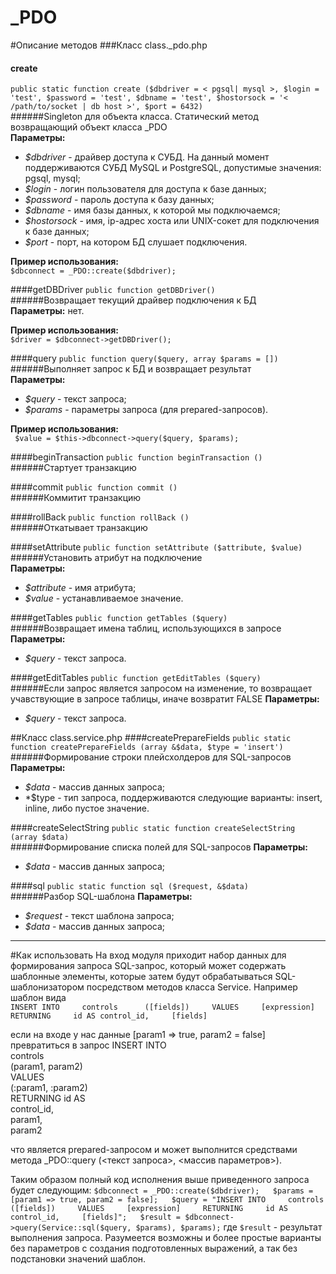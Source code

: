 _PDO
====
#Описание методов
###Класс class._pdo.php
#### create
`public static function create ($dbdriver = < pgsql| mysql >, $login = 'test', $password = 'test', $dbname = 'test', $hostorsock = '< /path/to/socket | db host >', $port = 6432)`   
######Singleton для объекта класса. Статический метод возвращающий объект класса _PDO  
**Параметры:**
* *$dbdriver* - драйвер доступа к СУБД. На данный момент поддерживаются СУБД MySQL и PostgreSQL, допустимые значения: pgsql, mysql;
* *$login* - логин пользователя для доступа к базе данных;
* *$password* - пароль доступа к базу данных;
* *$dbname* - имя базы данных, к которой мы подключаемся;
* *$hostorsock* - имя, ip-адрес хоста или UNIX-сокет для подключения к базе данных;
* *$port* - порт, на котором БД слушает подключения.    

**Пример использования:**    
`$dbconnect = _PDO::create($dbdriver);`

####getDBDriver
`public function getDBDriver()`   
######Возвращает текущий драйвер подключения к БД  
**Параметры:** нет.    

**Пример использования:**    
`$driver = $dbconnect->getDBDriver();`

####query
`public function query($query, array $params = [])`   
######Выполняет запрос к БД и возвращает результат    
**Параметры:**
* *$query* - текст запроса;
* *$params* - параметры запроса (для prepared-запросов).    

**Пример использования:**     
` $value = $this->dbconnect->query($query, $params);`

####beginTransaction
`public function beginTransaction ()`   
######Стартует транзакцию  

####commit
`public function commit ()`   
######Коммитит транзакцию  

####rollBack
`public function rollBack ()`   
######Откатывает транзакцию  

####setAttribute
`public function setAttribute ($attribute, $value)`   
######Установить атрибут на подключение  
**Параметры:**   
* *$attribute* - имя атрибута;
* *$value* - устанавливаемое значение.

####getTables
`public function getTables ($query)`   
######Возвращает имена таблиц, использующихся в запросе  
**Параметры:**    
* *$query* - текст запроса.

####getEditTables
`public function getEditTables ($query)`   
######Если запрос является запросом на изменение, то возвращает учавствующие в запросе таблицы, иначе возвратит FALSE 
**Параметры:**    
* *$query* - текст запроса.


##Класс class.service.php
####createPrepareFields
`public static function createPrepareFields (array &$data, $type = 'insert')`   
######Формирование строки плейсхолдеров для SQL-запросов
**Параметры:**    
* *$data* - массив данных запроса;
* *$type - тип запроса, поддерживаются следующие варианты: insert, inline, либо пустое значение.

####createSelectString
`public static function createSelectString (array $data)`   
######Формирование списка полей для SQL-запросов
**Параметры:**    
* *$data* - массив данных запроса;

####sql
`public static function sql ($request, &$data)`   
######Разбор SQL-шаблона
**Параметры:**    
* *$request* - текст шаблона запроса;
* *$data* - массив данных запроса;

------------------------------------------------------------------------------------------------------------

#Как использовать
На вход модуля приходит набор данных для формирования запроса SQL-запрос, который может содержать шаблонные элементы, которые затем будут обрабатываться SQL-шаблонизатором посредством методов класса Service.
Например шаблон вида     
`INSERT INTO    
   controls     
   ([fields])    
 VALUES    
   [expression]    
 RETURNING    
   id AS control_id,    
   [fields]`   

если на входе у нас данные [param1 => true, param2 = false]
превратиться в запрос
INSERT INTO    
   controls    
   (param1, param2)      
VALUES    
   (:param1, :param2)   
RETURNING
   id AS     
   control_id,   
   param1,   
   param2    

что является prepared-запросом и может выполнится средствами метода _PDO::query (<текст запроса>, <массив параметров>).

Таким образом полный код исполнения выше приведенного запроса будет следующим:
`$dbconnect = _PDO::create($dbdriver);  
$params = [param1 => true, param2 = false];  
$query = "INSERT INTO    
           controls     
           ([fields])    
         VALUES    
           [expression]    
         RETURNING    
           id AS control_id,    
           [fields]";  
$result = $dbconnect->query(Service::sql($query, $params), $params);`
где `$result` - результат выполнения запроса.
Разумеется возможны и более простые варианты без параметров с создания подготовленных выражений, а так без подстановки значений шаблон.
